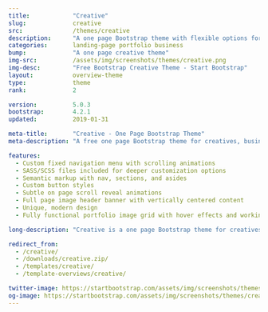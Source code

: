 ```yaml
---
title:            "Creative"
slug:             creative
src:              /themes/creative
description:      "A one page Bootstrap theme with flexible options for creative portfolios and businesses"
categories:       landing-page portfolio business
bump:             "A one page creative theme"
img-src:          /assets/img/screenshots/themes/creative.png
img-desc:         "Free Bootstrap Creative Theme - Start Bootstrap"
layout:           overview-theme
type:             theme
rank:             2

version:          5.0.3
bootstrap:        4.2.1
updated:          2019-01-31

meta-title:       "Creative - One Page Bootstrap Theme"
meta-description: "A free one page Bootstrap theme for creatives, businesses, and other multipurpose uses. All Start Bootstrap templates are free to download and open source."

features:
  - Custom fixed navigation menu with scrolling animations
  - SASS/SCSS files included for deeper customization options
  - Semantic markup with nav, sections, and asides
  - Custom button styles
  - Subtle on page scroll reveal animations
  - Full page image header banner with vertically centered content
  - Unique, modern design
  - Fully functional portfolio image grid with hover effects and working lightbox gallery

long-description: "Creative is a one page Bootstrap theme for creatives, small businesses, and other multipurpose uses. The theme includes a number of rich features and plugins that you can use as a great boilerplate for your next Bootstrap based project!"

redirect_from:
  - /creative/
  - /downloads/creative.zip/
  - /templates/creative/
  - /template-overviews/creative/

twitter-image: https://startbootstrap.com/assets/img/screenshots/themes/twitter/creative.png
og-image: https://startbootstrap.com/assets/img/screenshots/themes/creative.png
---
```

